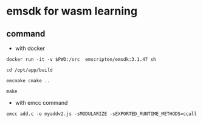 # emsdk for wasm learning

## command

*  with docker

```code
docker run -it -v $PWD:/src  emscripten/emsdk:3.1.47 sh

cd /opt/app/build

emcmake cmake ..

make

```

* with emcc command

```code
emcc add.c -o myaddv2.js -sMODULARIZE -sEXPORTED_RUNTIME_METHODS=ccall
```